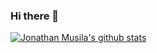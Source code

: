 ### Hi there 👋

[![Jonathan Musila's github stats](https://github-readme-stats.vercel.app/api?username=clean-G&count_private=true&show_icons=true&theme=tokyonight)](https://github.com/clean-G/github-readme-stats)
